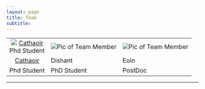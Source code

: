 ```yaml
---
layout: page
title: Team
subtitle: 
---
```



|  |  |  |
|:---:|---|---|
| [<img src="/assets/img/hello_world.jpeg">](https://www.google.com/) [Cathaoir](https://www.google.com/) <br>  Phd Student <br/>  | ![Pic of Team Member](/assets/img/thumb.png)  | ![Pic of Team Member](/assets/img/path.jpg)  |
| [Cathaoir](https://www.google.com/search?q=chair+in+irish+&rlz=1C1DIMC_enIE979IE979&ei=_WbFYv6MK8ylgAbFu4joBA&ved=0ahUKEwi-_5L2ieT4AhXMEsAKHcUdAk0Q4dUDCA4&uact=5&oq=chair+in+irish+&gs_lcp=Cgdnd3Mtd2l6EAMyBQgAEIAEMgYIABAeEBYyBggAEB4QFjIGCAAQHhAWOgoIABBHELADEMkDOgcIABBHELADSgQIQRgASgQIRhgAUP8DWP8DYLYFaAFwAXgAgAFFiAFFkgEBMZgBAKABAcgBCMABAQ&sclient=gws-wiz)  | Dishant | Eoin |
| Phd Student | PhD Student | PostDoc |

--------------------------


